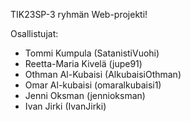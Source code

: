 TIK23SP-3 ryhmän Web-projekti!

Osallistujat:
  - Tommi Kumpula (SatanistiVuohi)
  - Reetta-Maria Kivelä (jupe91)
  - Othman Al-Kubaisi (AlkubaisiOthman)
  - Omar Al-kubaisi (omaralkubaisi1)
  - Jenni Oksman (jennioksman)
  - Ivan Jirki (IvanJirki)
